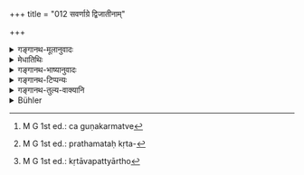 +++
title = "012 सवर्णाग्रे द्विजातीनाम्"

+++

<details><summary>गङ्गानथ-मूलानुवादः</summary>

For ‘twice-born men’ a girl of equal caste has been recommended for the first marriage-sacrament. For those, however, who take to it through mere desire, these (following) should be regarded as preferable in due order.—(12)
</details>

<details><summary>मेधातिथिः</summary>

"उद्वहेत द्विजो भार्याम्" (म्ध् ३.४) इति सत्य् अपि द्वितीयानिर्देशे भार्यायाः प्रधानत्वे गुणकर्मत्वे च[^६१] विवाहस्य विवक्षितम् एकत्वम्, अनुवादगतोद्देश्यत्वात्, यथा यूपं छिनत्तीति । यस्यान्यतः स्वरूपम् अवगतं तस्यान्यत्र कार्यान्तरविधानार्थम् अनूद्यमानस्य यथावगतस्वरूपस्यैवानुवादो भवति, यथा गृहं संमार्ष्टीति, पूर्वावगतिसापेक्षत्वाद् अनुवादस्य । निर्ज्ञातसंख्याका हि ग्रहा, "दश एतान् अध्वर्युः प्रातःसवने ग्रहान् गृह्णाति" इत्यादिवाक्यैः, कार्यं चवगतं ग्रहैर् जुहोतीति । अतो ऽवगत्यन्तरापेक्षत्वाद् ग्रहशब्दस्य न विवक्ष्यते संख्या । इह तु भार्यालक्षणो ऽर्थो नान्यतः सिद्धो ऽस्माद् एव वाक्याद् अवगन्तव्यो ऽतो यथाश्रुति प्रतीयते, प्रातिपदिकार्थवत् संख्यापि विवक्षितेति । पञ्चमे चैतद् विस्तरतस् तर्केण वक्ष्यते । 


[^६१]:
     M G 1st ed.: ca guṇakarmatve

- स्थितायां संख्याविवक्षायां द्वितीयस्याः कृते ऽपि पाणिग्रहणे न भार्यात्वम् । यथा सत्य् आवहनीये न द्वितीय आहवनीयः । इष्यते च क्वचिन् निमित्ते भार्यान्तरपरिग्रहस् तदर्थम् इदम् आरभ्यते । एतद् एवाभिप्रेत्य गौतमीये पठितम्- "धर्मप्रजासंपन्ने दारे नान्यां कुर्वीत, अन्यतरापाये तु कुर्वीत" (=आप्ध् २.११.१२) इति ।

- **सवर्णा** समानजातीया । सा तावद् **अग्रे** प्रथमतो ऽकृतविजातीयदारपरिग्रहस्य[^६२] **प्रशस्ता** । कृते सवर्णाविवाहे यदि तस्यां कथंचित् प्रीतिर् न भवति, अथ वापत्त्यार्थो[^६३] व्यापारो न निष्पद्यते तदा कामहेतुकायां प्रवृत्ताव् इमा वक्ष्यमाणाः सवर्णावराः श्रेष्ठाः शास्त्रात् तु ज्ञातव्याः । अत एकत्वस्य सवर्णानियमस्य चायम् अपवादः ।


[^६३]:
     M G 1st ed.: kṛtāvapattyārtho


[^६२]:
     M G 1st ed.: prathamataḥ kṛta-

- <u>ननु</u> च सवर्णाविवाहे पारतन्त्र्यं प्रतीयते । न सवर्णाया बहुत्वं ।

- <u>एकत्वसंख्यातिक्रमस्</u> तावत् प्रतीयते । असवर्णाभ्यनुज्ञानेनाप्य् अतिक्रान्तं चेत् कः सवर्णाया निषेधकः । तथा गौतमेनाविशेषेणैव पठितम्- "अन्यतरापाये तु कुर्वीत" ( = आप्ध् २.११.१२) इति । उत्तरश्लोके "सा च स्वा च" इति सवर्णाविवाहो ऽस्ति ॥ ३.१२ ॥
</details>

<details><summary>गङ्गानथ-भाष्यानुवादः</summary>

In verse 4, we had the words ‘the twice-born person should take a wife,’ where the *wife* has been spoken of by means of a word ending in the Accusative, which makes the *wife* th e *primary*, and the *marriage* the *secondary*, object; and yet the singular number (in ‘wife’) is meant to be duly significant; since it forms part of the predicate of the sentence; just as we have in the case of the assertion, ‘he cuts the
*sacrificial post*.’ In the case of a thing whose character is
determined and known from other sources,—if such a thing happens to be referred to in connection with the Injunction of some other act, it is always understood to be referred to exactly in the form in which it has been known; *e.g*., in the case of the injunction, ‘wash the cup;’ and this for the simple reason that all ‘references’ are based upon wḥat is previously known. Thus, in connection with the ‘cups,’ their *number* is already known from such statements as ‘at the morning-extraction the Adhvaryu takes up *ten* cups;’ their use also is already known from the statement, ‘libations are poured with the cups;’ hence, in the subsequent statement, ‘wash the *cup*,’ no significance is attached to the singular number in the word ‘cup,’—this statementbeing construed in connection with what is already known about it. In the present instance, on the other hand, the thing concerned—the ‘wife’—is one whose character has not been determined anywhere else; in fact, it is only from the present text that we derive our knowledge of what the ‘wife’ is: hence, we understand it exactly as it is here described; so that due significance is to be attached to the number, just as much as to the basic noun itself. All this we shall discuss with detailed arguments under discourse V.

Thus then, due significance being attached to the (singular) number (in the word ‘wife,’ as used in verse 4),—if one happens to marry a second time, even though the marriage-rites might be duly performed, she does not become a ‘wife;’ just as when one *Āhavanīya* is already there, the second fire, even though duly kindled, does not become ‘*Āhavanīya*.’ But, under certain circumstances, the taking of a second wife is considered desirable; and it is in connection with this second marriage that we have the rules propounded in this and the following verses. It is in view of this that Gautama has said—‘If one’s wife is endowed with virtue and offspring, one should not take another; in the event of failure on either of the two points, one may have another.’

‘*Of equal caste*,’—*i.e*., of the same caste.

‘*For the first*,’—first of all; *i.e*., for one who has not taken a wife from a different caste; ‘*has been recommended*.’

Having married a girl of his own caste, if the man finds that she does not inspire his love; or if the act of child-begetting is not fulfilled,—then there comes about the man’s desire for another wife; and then *these*—going to be mentioned below—‘*are to be regarded as preferable*’— superior—on the strength of the scriptures.

This, then, is an exception to the rule regarding having only *one* wife, as also to that of having a wife from one’s own caste.

*Objection*:— “The restriction appears to be upon the taking of a second
wife from one’s own caste; as the plurality (of wives) does not appear to be sanctioned regarding girls of one’s own caste.”

*Answer*—All that the present text permits is the exceeding of the
number ‘one.’ And, if what is sanctioned is the exceeding of it by means of marrying a girl of a different caste,—what is there that would prevent one’s marrying (again) a second girl of his own caste? It is for this reason that what Gautama has declared applies equally to all—‘if there is failure in regard to either of the two, one may take another wife.’ In the following verse also we read, ‘she and *one of his own caste*,’ where also the second wife from one’s own caste is permitted.—(12).
</details>

<details><summary>गङ्गानथ-टिप्पन्यः</summary>

This verse is quoted by Jīmūtavāhana (Dāyabhāga, p. 209);—and in
*Madanapārijāta* (p. 143) as providing permissible substitutes for the
proper ‘wife’;—it explains ‘*avarāḥ*’ (which it reads in place of
‘*varāḥ*’) as *jaghanyāḥ*, ‘lower’;—in *Saṃskāramayūkha* (p. 98), which
adds the following notes:—There are three classes of Marriage—(1) for
Dharma, (2) for offispring and (3) for physical pleasure; that for
offspring is obligatory, and for this one should have a girl of the same
caste as himself; and in that for Pleasure, or for avoiding the sin of
not entering the second life-stage, one may have girls of other castes,
even a Śūdra girl; in the former also, if no girl of the same caste is
available, girls of other castes may be taken.

The first half of the verse is quoted in *Vīramitrodaya* (Saṃskāra, p.
747), which adds the following explanations:—The term ‘*varṇa*’ stands
for *caste*;—‘*agre*’ means *the first marriage*;—the term ‘*dvijāti*’
indicates also persons born of the Śūdra through mixed marriages,
‘natural’ as well as ‘inverse—‘*praśastā*’ means that she is recommended
as the first and best alternative for taking a wife for the purposes of
(1) enjoyment, (2) begetting a son and (3) helping in religious acts
(these three being ‘*dārakarma*’ the *function of the wife*).

This is quoted also in *Parāśaramādhava* (Ācāra, p. 493), where we have
the following notes:—‘*Agre*’ means ‘at the first marriage of the
Accomplished Student.’;—‘*dārakarmaṇi*’—for the performance of the
Agnihotra and other rites;—‘*Savarṇā*’—‘she who has the same caste as
the bridegroom’ is recommended;—*i.e*., the Brāhmaṇī for the Brāhmaṇa,
the Kṣatriyā for the Kṣatriya and the Vaiśya for the Vaiśya. Having, for
the sake of religious acts, married a girl of the same caste, if one is
desirous of ha ving more wives for purposes of physical enjoyment, he
may marry girls of lower castes (‘*avarāḥ*’) in due order;—and in
*Smṛticandrikā* (Saṃskāra, p. 205), which says that the implication of
the text is that after one has married a girl of the same caste, he may
marry others of other castes also, but they will be less and less
desirable in order; this means that for the sake of Dharma one should
marry a girl of the same caste.
</details>

<details><summary>गङ्गानथ-तुल्य-वाक्यानि</summary>

**(verses 3.12-13)  
**

*Baudhāyana* (1. 8. 2-5)—‘For the Brāhmaṇa there are four wives, in the
order of the castes; for the Kṣatriya, there are three; for the Vaiśya,
two; for the Śūdra, one.’

*Viṣṇu* (21. 1-1).—\[Same as above.\]

*Viṣṇu* (Parāśaramādhava, p. 191).—‘For the twice-born, the Śūdra wife
can serve no spiritual purpose; the only purpose she can serve is that
of lust and hence she has been permitted only for one who is blinded by
lust.’

*Yājñavalkya* (1. 57).—‘In the order of ṭhe castes, there are three
wives for the Brāhmaṇa, two for the Kṣatriya and for tho Vaiśya; for the
Śūdra, there is only the wife of the same caste.’

*Vaśiṣṭha* (1. 24-25).—‘In the order of the castes, there are three
wives for the Brāhmaṇa, two for the Kṣatriya, one each for the Vaiśya
and the Śūdra;—according to some people, the Shíidra girl may also he
married, but without mantras.’

*Pāraśara* (1.4. 8-1.1).—‘For the Brāhmaṇa, there are three wives, in
the order of the castes;—two for the Kṣatriya;—one for the Vaiśya;—for
all, the Śūdra wife also, hut without mantras.’

*Yama* (Vīramitrodaya-Saṃskāra, p. 747,).—‘For all men the first
alternative is to have a wife of the same caste as oneself.’

*Yama* (Vīramitrodaya-Saṃskāra, p. 748).—‘In the order of the castes,
the Brāhmaṇa may have four wives; the Kṣatriya, three; the Vaiśya, two;
the Śūdra, only one, the Śūdra.’

*Paiṭhīnasi* (Vīramitrodaya-Saṃskāra, p. 748).—‘In the event of his not
obtaining a girl of the same caste as himself, the Brāhmaṇa may beget, a
son on a Kṣatriya wife, or on a Vaiśya wife, or according to some, on a
Śūdra wife.’

*Nārada* (Vīramitrodaya-Saṃskāra, p. 748).—‘Apart from the Brāhmaṇa
wife, there are three wives, in the descending order of the castes; for
the Śūdra girl, there are (apart from the Śūdra husband), three husbands
in the ascending order of the castes; for the Kṣatriya there are two
wives, in addition to the one of his own caste; for the Vaiśya only one;
for the Vaiśya girl there are two husbands and for the Kṣatriya, one
only—in addition to that of her own caste.’
</details>

<details><summary>Bühler</summary>

012	For the first marriage of twice-born men (wives) of equal caste are recommended; but for those who through desire proceed (to marry again) the following females, (chosen) according to the (direct) order (of the castes), are most approved.
</details>
